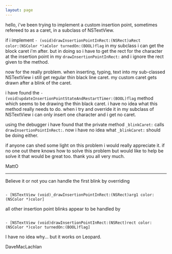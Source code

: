 ```yaml
---
layout: page
---
```




hello, i've been trying to implement a custom insertion point, sometimes refereed to as a caret, in a subclass of NSTextView. 

if i implement <code>- (void)drawInsertionPointInRect:(NSRect)aRect color:(NSColor *)aColor turnedOn:(BOOL)flag</code> in my subclass i can get the block caret i'm after. but in doing so i have to get the rect for the character at the insertion point in my <code>drawInsertionPointInRect:</code> and i ignore the rect given to the method.

now for the really problem. when inserting, typing, text into my sub-classed NSTextView i still get regular thin black line caret. my custom caret gets drawn after a blink of the caret.

i have found the <code>- (void)updateInsertionPointStateAndRestartTimer:(BOOL)flag</code> method which seems to be drawing the thin black caret. i have no idea what this method really needs to do. when i try and override it in my subclass of NSTextView i can only insert one character and i get no caret.

using the debugger i have found that the private method <code>_blinkCaret:</code> calls <code>drawInsertionPointInRect:</code>. now i have no idea what <code>_blinkCaret:</code> should be doing either.

if anyone can shed some light on this problem i would really appreciate it. if no one out there knows how to solve this problem but would like to help be solve it that would be great too. thank you all very much.

MattO

----
Believe it or not you can handle the first blink by overriding

<code>
- [NSTextView (void)_drawInsertionPointInRect:(NSRect)arg1 color:(NSColor *)color]
</code>

all other insertion point blinks appear to be handled by

<code>
- [NSTextView (void)drawInsertionPointInRect:(NSRect)rect color:(NSColor *)color turnedOn:(BOOL)flag]
</code>

I have no idea why... but it works on Leopard.

DaveMacLachlan
